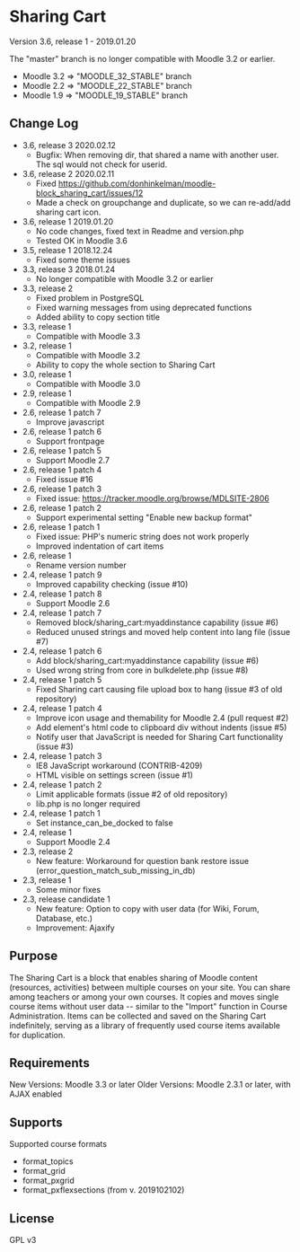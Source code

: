 Sharing Cart
============

Version 3.6, release 1 - 2019.01.20

The "master" branch is no longer compatible with Moodle 3.2 or earlier.

* Moodle 3.2 => "MOODLE_32_STABLE" branch
* Moodle 2.2 => "MOODLE_22_STABLE" branch
* Moodle 1.9 => "MOODLE_19_STABLE" branch

Change Log
----------
* 3.6, release 3    2020.02.12
    * Bugfix: When removing dir, that shared a name with another user. The sql would not check for userid.
* 3.6, release 2    2020.02.11
    * Fixed https://github.com/donhinkelman/moodle-block_sharing_cart/issues/12
    * Made a check on groupchange and duplicate, so we can re-add/add sharing cart icon.
* 3.6, release 1    2019.01.20
    * No code changes, fixed text in Readme and version.php
    * Tested OK in Moodle 3.6
* 3.5, release 1    2018.12.24
    * Fixed some theme issues
* 3.3, release 3    2018.01.24
    * No longer compatible with Moodle 3.2 or earlier
* 3.3, release 2
    * Fixed problem in PostgreSQL
    * Fixed warning messages from using deprecated functions
    * Added ability to copy section title
* 3.3, release 1
    * Compatible with Moodle 3.3
* 3.2, release 1
    * Compatible with Moodle 3.2
    * Ability to copy the whole section to Sharing Cart 
* 3.0, release 1
    * Compatible with Moodle 3.0
* 2.9, release 1
    * Compatible with Moodle 2.9
* 2.6, release 1 patch 7
    * Improve javascript
* 2.6, release 1 patch 6
    * Support frontpage
* 2.6, release 1 patch 5
    * Support Moodle 2.7
* 2.6, release 1 patch 4
    * Fixed issue #16
* 2.6, release 1 patch 3
    * Fixed issue: https://tracker.moodle.org/browse/MDLSITE-2806
* 2.6, release 1 patch 2
    * Support experimental setting "Enable new backup format"
* 2.6, release 1 patch 1
    * Fixed issue: PHP's numeric string does not work properly
    * Improved indentation of cart items
* 2.6, release 1
    * Rename version number
* 2.4, release 1 patch 9
    * Improved capability checking (issue #10)
* 2.4, release 1 patch 8
    * Support Moodle 2.6
* 2.4, release 1 patch 7
    * Removed block/sharing_cart:myaddinstance capability (issue #6)
    * Reduced unused strings and moved help content into lang file (issue #7)
* 2.4, release 1 patch 6
    * Add block/sharing_cart:myaddinstance capability (issue #6)
    * Used wrong string from core in bulkdelete.php (issue #8)
* 2.4, release 1 patch 5
    * Fixed Sharing cart causing file upload box to hang (issue #3 of old repository)
* 2.4, release 1 patch 4
    * Improve icon usage and themability for Moodle 2.4 (pull request #2)
    * Add element's html code to clipboard div without indents (issue #5)
    * Notify user that JavaScript is needed for Sharing Cart functionality (issue #3)
* 2.4, release 1 patch 3
    * IE8 JavaScript workaround (CONTRIB-4209)
    * HTML visible on settings screen (issue #1)
* 2.4, release 1 patch 2
    * Limit applicable formats (issue #2 of old repository)
    * lib.php is no longer required
* 2.4, release 1 patch 1
    * Set instance_can_be_docked to false
* 2.4, release 1
    * Support Moodle 2.4
* 2.3, release 2
    * New feature: Workaround for question bank restore issue (error_question_match_sub_missing_in_db)
* 2.3, release 1
    * Some minor fixes
* 2.3, release candidate 1
    * New feature: Option to copy with user data (for Wiki, Forum, Database, etc.)
    * Improvement: Ajaxify


Purpose
-------

The Sharing Cart is a block that enables sharing of Moodle content
(resources, activities) between multiple courses on your site.
You can share among teachers or among your own courses.
It copies and moves single course items without user data
-- similar to the "Import" function in Course Administration.
Items can be collected and saved on the Sharing Cart indefinitely,
serving as a library of frequently used course items available for duplication.


Requirements
------------
New Versions:  Moodle 3.3 or later
Older Versions: Moodle 2.3.1 or later, with AJAX enabled

Supports
------------
Supported course formats
* format_topics
* format_grid
* format_pxgrid
* format_pxflexsections (from v. 2019102102)

License
-------

GPL v3
